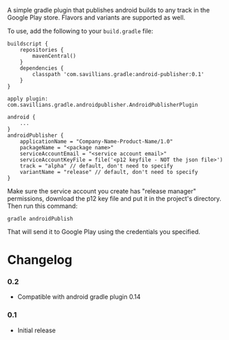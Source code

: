 A simple gradle plugin that publishes android builds to any track in the Google Play store.  Flavors and variants are supported as well.

To use, add the following to your ```build.gradle``` file:

```
buildscript {
    repositories {
        mavenCentral()
    }
    dependencies {
        classpath 'com.savillians.gradle:android-publisher:0.1'
    }
}

apply plugin: com.savillians.gradle.androidpublisher.AndroidPublisherPlugin

android {
    ...
}
androidPublisher {
    applicationName = "Company-Name-Product-Name/1.0"
    packageName = "<package name>"
    serviceAccountEmail = "<service account email>"
    serviceAccountKeyFile = file('<p12 keyfile - NOT the json file>')
    track = "alpha" // default, don't need to specify
    variantName = "release" // default, don't need to specify
}
```

Make sure the service account you create has "release manager" permissions, download the p12 key file and put it in the project's directory. Then run this command:

```gradle androidPublish```

That will send it to Google Play using the credentials you specified.

# Changelog

### 0.2

* Compatible with android gradle plugin 0.14

### 0.1

* Initial release